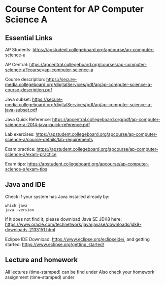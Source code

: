 # Course Content for AP Computer Science A

## Essential Links
AP Students: https://apstudent.collegeboard.org/apcourse/ap-computer-science-a

AP Central: https://apcentral.collegeboard.org/courses/ap-computer-science-a?course=ap-computer-science-a

Course description: https://secure-media.collegeboard.org/digitalServices/pdf/ap/ap-computer-science-a-course-description.pdf

Java subset: https://secure-media.collegeboard.org/digitalServices/pdf/ap/ap-computer-science-a-java-subset.pdf

Java Quick Reference: https://apcentral.collegeboard.org/pdf/ap-computer-science-a-2014-java-quick-reference.pdf

Lab exercises: https://apstudent.collegeboard.org/apcourse/ap-computer-science-a/course-details/lab-requirements

Exam practice: https://apstudent.collegeboard.org/apcourse/ap-computer-science-a/exam-practice

Exam tips: https://apstudent.collegeboard.org/apcourse/ap-computer-science-a/exam-tips


## Java and IDE

Check if your system has Java installed already by:
```
which java
java -version
```

If it does not find it, please download Java SE JDK8 here: https://www.oracle.com/technetwork/java/javase/downloads/jdk8-downloads-2133151.html

Eclipse IDE Download: https://www.eclipse.org/eclipseide/, and getting started: https://www.eclipse.org/getting_started/

## Lecture and homework

All lectures (time-stamped) can be find under
Also check your homework assignment (time-stamped) under
